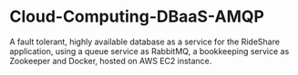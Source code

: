 # Cloud-Computing-DBaaS-AMQP
  A fault tolerant, highly available database as a service for the RideShare application, using a queue service as RabbitMQ, a bookkeeping service as Zookeeper and Docker, hosted on AWS EC2 instance.
